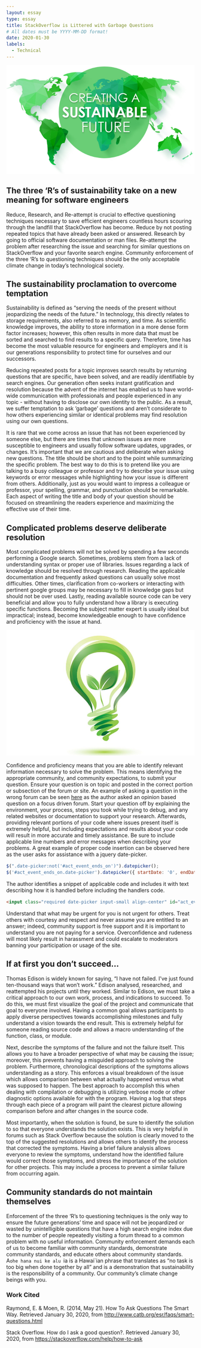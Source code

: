 ```yaml
---
layout: essay
type: essay
title: StackOverflow is Littered with Garbage Questions
# All dates must be YYYY-MM-DD format!
date: 2020-01-30
labels:
  - Technical
---
```


<img class="ui large left floated image" src="../images/sustainable-future.jpg">

## The three ‘R’s of sustainability take on a new meaning for software engineers

Reduce, Research, and Re-attempt is crucial to effective questioning techniques necessary to save efficient engineers countless hours scouring through the landfill that StackOverflow has become.  Reduce by not posting repeated topics that have already been asked or answered.  Research by going to official software documentation or man files.  Re-attempt the problem after researching the issue and searching for similar questions on StackOverflow and your favorite search engine.  Community enforcement of the three ‘R’s to questioning techniques should be the only acceptable climate change in today’s technological society.

## The sustainability proclamation to overcome temptation

Sustainability is defined as “serving the needs of the present without jeopardizing the needs of the future.”  In technology, this directly relates to storage requirements, also referred to as memory, and time.  As scientific knowledge improves, the ability to store information in a more dense form factor increases; however, this often results in more data that must be sorted and searched to find results to a specific query.  Therefore, time has become the most valuable resource for engineers and employers and it is our generations responsibility to protect time for ourselves and our successors.

Reducing repeated posts for a topic improves search results by returning questions that are specific, have been solved, and are readily identifiable by search engines.  Our generation often seeks instant gratification and resolution because the advent of the internet has enabled us to have world-wide communication with professionals and people experienced in any topic - without having to disclose our own identity to the public.  As a result, we suffer temptation to ask ‘garbage’ questions and aren’t considerate to how others experiencing similar or identical problems may find resolution using our own questions.

It is rare that we come across an issue that has not been experienced by someone else, but there are times that unknown issues are more susceptible to engineers and usually follow software updates, upgrades, or changes.  It’s important that we are cautious and deliberate when asking new questions.  The title should be short and to the point while summarizing the specific problem.  The best way to do this is to pretend like you are talking to a busy colleague or professor and try to describe your issue using keywords or error messages while highlighting how your issue is different from others.  Additionally, just as you would want to impress a colleague or professor, your spelling, grammar, and punctuation should be remarkable.  Each aspect of writing the title and body of your question should be focused on streamlining the readers experience and maximizing the effective use of their time.

## Complicated problems deserve deliberate resolution

Most complicated problems will not be solved by spending a few seconds performing a Google search.  Sometimes, problems stem from a lack of understanding syntax or proper use of libraries.  Issues regarding a lack of knowledge should be resolved through research.  Reading the applicable documentation and frequently asked questions can usually solve most difficulties.  Other times, clarification from co-workers or interacting with pertinent google groups may be necessary to fill in knowledge gaps but should not be over used.  Lastly, reading available source code can be very beneficial and allow you to fully understand how a library is executing specific functions.  Becoming the subject matter expert is usually ideal but impractical; instead, become knowledgeable enough to have confidence and proficiency with the issue at hand.

<img class="ui small right floated image" src="../images/sustainability.jpg">

Confidence and proficiency means that you are able to identify relevant information necessary to solve the problem.  This means identifying the appropriate community, and community expectations, to submit your question.  Ensure your question is on topic and posted in the correct portion or subsection of the forum or site.  An example of asking a question in the wrong forum can be seen <a href="https://stackoverflow.com/questions/59980621/need-ideas-in-developing-a-script-to-extract-links-from-a-website">here</a> as the author asked an opinion based question on a focus driven forum.  Start your question off by explaining the environment, your process, steps you took while trying to debug, and any related websites or documentation to support your research.  Afterwards, providing relevant portions of your code where issues present itself is extremely helpful, but including expectations and results about your code will result in more accurate and timely assistance.  Be sure to include applicable line numbers and error messages when describing your problems.  A great example of proper code insertion can be observed here as the user asks for assistance with a jquery date-picker. 
```javascript
$(".date-picker:not('#act_event_ends_on')").datepicker(); 
$('#act_event_ends_on.date-picker').datepicker({ startDate: '0', endDate: '+180d' });
```
The author identifies a snippet of applicable code and includes it with text describing how it is handled before including the handlers code.
```html
<input class="required date-picker input-small align-center" id="act_event_ends_on" name="act_event[ends_on]" size="30" type="text">
```

Understand that what may be urgent for you is not urgent for others.  Treat others with courtesy and respect and never assume you are entitled to an answer; indeed, community support is free support and it is important to understand you are not paying for a service.  Overconfidence and rudeness will most likely result in harassment and could escalate to moderators banning your participation or usage of the site.

## If at first you don’t succeed…

Thomas Edison is widely known for saying, “I have not failed.  I’ve just found ten-thousand ways that won’t work.”  Edison analysed, researched, and reattempted his projects until they worked.  Similar to Edison, we must take a critical approach to our own work, process, and indications to succeed.  To do this, we must first visualize the goal of the project and communicate that goal to everyone involved.  Having a common goal allows participants to apply diverse perspectives towards accomplishing milestones and fully understand a vision towards the end result.  This is extremely helpful for someone reading source code and allows a macro understanding of the function, class, or module.

Next, describe the symptoms of the failure and not the failure itself.  This allows you to have a broader perspective of what may be causing the issue; moreover, this prevents having a misguided approach to solving the problem.  Furthermore, chronological descriptions of the symptoms allows understanding as a story.  This enforces a visual breakdown of the issue which allows comparison between what actually happened versus what was supposed to happen.  The best approach to accomplish this when dealing with compilation or debugging is utilizing verbose mode or other diagnostic options available for with the program.  Having a log that steps through each piece of a program will paint the clearest picture allowing comparison before and after changes in the source code.

Most importantly, when the solution is found, be sure to identify the solution to so that everyone understands the solution exists.  This is very helpful in forums such as Stack Overflow because the solution is clearly moved to the top of the suggested resolutions and allows others to identify the process that corrected the symptoms.  Having a brief failure analysis allows everyone to review the symptoms, understand how the identified failure would correct those symptoms, and stress the importance of the solution for other projects.  This may include a process to prevent a similar failure from occurring again.

## Community standards do not maintain themselves

Enforcement of the three ‘R’s to questioning techniques is the only way to ensure the future generations’ time and space will not be jeopardized or wasted by unintelligible questions that have a high search engine index due to the number of people repeatedly visiting a forum thread to a common problem with no useful information.  Community enforcement demands each of us to become familiar with community standards, demonstrate community standards, and educate others about community standards.  A`ohe hana nui ke alu `ia is a Hawai`ian phrase that translates as “no task is too big when done together by all” and is a demonstration that sustainability is the responsibility of a community.  Our community’s climate change beings with you.


### Work Cited

Raymond, E. & Moen, R. (2014, May 21). How To Ask Questions The Smart Way. Retrieved January 30, 2020, from http://www.catb.org/esr/faqs/smart-questions.html

Stack Overflow. How do I ask a good question?. Retrieved January 30, 2020, from https://stackoverflow.com/help/how-to-ask
